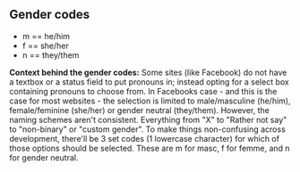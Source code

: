 

## Gender codes
- m == he/him
- f == she/her
- n == they/them

**Context behind the gender codes:**
Some sites (like Facebook) do not have a textbox or a status field to put pronouns in; instead opting for a select box containing pronouns to choose from. In Facebooks case - and this is the case for most websites - the selection is limited to male/masculine (he/him), female/feminine (she/her) or gender neutral (they/them). However, the naming schemes aren't consistent. Everything from "X" to "Rather not say" to "non-binary" or "custom gender". To make things non-confusing across development, there'll be 3 set codes (1 lowercase character) for which of those options should be selected. These are m for masc, f for femme, and n for gender neutral.

